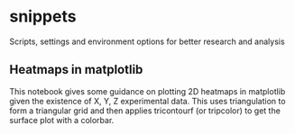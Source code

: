# snippets
Scripts, settings and environment options for better research and analysis

## Heatmaps in matplotlib
This notebook gives some guidance on plotting 2D heatmaps in matplotlib given
the existence of X, Y, Z experimental data.  This uses triangulation to form a
triangular grid and then applies tricontourf (or tripcolor) to get the surface
plot with a colorbar.
